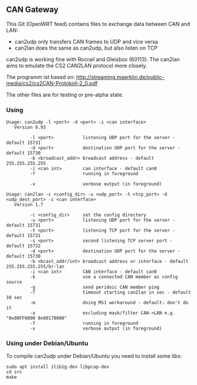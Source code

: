 ## CAN Gateway

This Git (OpenWRT feed) contains files to exchange data between CAN and LAN:

- can2udp only transfers CAN frames to UDP and vice versa
- can2lan does the same as can2udp, but also listen on TCP

can2udp is working fine with Rocrail and Gleisbox (60113). The can2lan aims
to emulate the CS2 CAN2LAN protocol more closely.

The programm ist based on:
http://streaming.maerklin.de/public-media/cs2/cs2CAN-Protokoll-2_0.pdf

The other files are for testing or pre-alpha state.

### Using
```
Usage: can2udp -l <port> -d <port> -i <can interface>
   Version 0.93

         -l <port>           listening UDP port for the server - default 15731
         -d <port>           destination UDP port for the server - default 15730
         -b <broadcast_addr> broadcast address - default 255.255.255.255
         -i <can int>        can interface - default can0
         -f                  running in foreground

         -v                  verbose output (in foreground)
```
```
Usage: can2lan -c <config_dir> -u <udp_port> -t <tcp_port> -d <udp_dest_port> -i <can interface>
   Version 1.7

         -c <config_dir>     set the config directory
         -u <port>           listening UDP port for the server - default 15731
         -t <port>           listening TCP port for the server - default 15731
         -s <port>           second listening TCP server port - default 15732
         -d <port>           destination UDP port for the server - default 15730
         -b <bcast_addr/int> broadcast address or interface - default 255.255.255.255/br-lan
         -i <can int>        CAN interface - default can0
         -k                  use a connected CAN member as config source
         -g                  send peridoic CAN member ping
         -T                  timeout starting can2lan in sec - default 10 sec
         -m                  doing MS1 workaround - default: don't do it
         -x                  excluding mask/filter CAN->LAN e.g. "0x00FF0000 0x00170000"
         -f                  running in foreground
         -v                  verbose output (in foreground)

```

### Using under Debian/Ubuntu

To compile can2udp under Debian/Ubuntu you need to install some libs:
```
sudo apt install zlib1g-dev libpcap-dev
cd src
make
```


